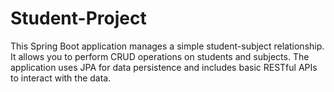 # Student-Project
This Spring Boot application manages a simple student-subject relationship. It allows you to perform CRUD operations on students and subjects. The application uses JPA for data persistence and includes basic RESTful APIs to interact with the data.

